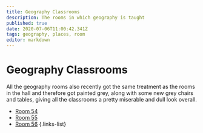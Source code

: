 ```yaml
---
title: Geography Classrooms
description: The rooms in which geography is taught
published: true
date: 2020-07-06T11:00:42.341Z
tags: geography, places, room
editor: markdown
---
```


# Geography Classrooms
All the geography rooms also recently got the same treatment as the rooms in the hall and therefore got painted grey, along with some new grey chairs and tables, giving all the classrooms a pretty miserable and dull look overall.
- [Room 54](/groups/rooms/geography/54)
- [Room 55](/groups/rooms/geography/55)
- [Room 56](/groups/rooms/geography/56)
{.links-list}